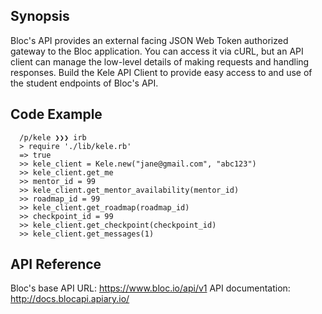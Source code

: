 ## Synopsis

Bloc's API provides an external facing JSON Web Token authorized gateway to the Bloc application. You can access it via cURL, but an API client can manage the low-level details of making requests and handling responses. Build the Kele API Client to provide easy access to and use of the student endpoints of Bloc's API.

## Code Example

      /p/kele ❯❯❯ irb
      > require './lib/kele.rb'
      => true
      >> kele_client = Kele.new("jane@gmail.com", "abc123")
      >> kele_client.get_me
      >> mentor_id = 99
      >> kele_client.get_mentor_availability(mentor_id)
      >> roadmap_id = 99
      >> kele_client.get_roadmap(roadmap_id)
      >> checkpoint_id = 99
      >> kele_client.get_checkpoint(checkpoint_id)
      >> kele_client.get_messages(1)


## API Reference

Bloc's base API URL: https://www.bloc.io/api/v1
API documentation: http://docs.blocapi.apiary.io/
